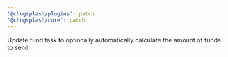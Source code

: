 ```yaml
---
'@chugsplash/plugins': patch
'@chugsplash/core': patch
---
```


Update fund task to optionally automatically calculate the amount of funds to send

